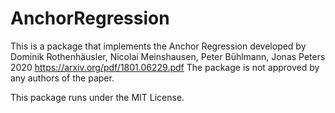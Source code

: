 # AnchorRegression

This is a package that implements the Anchor Regression developed by Dominik Rothenhäusler, Nicolai Meinshausen, Peter Bühlmann, Jonas Peters 2020 https://arxiv.org/pdf/1801.06229.pdf
The package is not approved by any authors of the paper.

This package runs under the MIT License.
